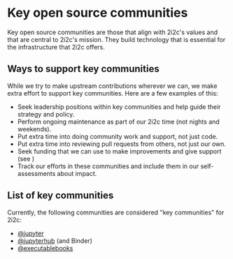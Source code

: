 # Key open source communities

Key open source communities are those that align with 2i2c's values and that are central to 2i2c's mission.
They build technology that is essential for the infrastructure that 2i2c offers.

## Ways to support key communities

While we try to make upstream contributions wherever we can, we make extra effort to support key communities.
Here are a few examples of this:

- Seek leadership positions within key communities and help guide their strategy and policy.
- Perform ongoing maintenance as part of our 2i2c time (not nights and weekends).
- Put extra time into doing community work and support, not just code.
- Put extra time into reviewing pull requests from others, not just our own.
- Seek funding that we can use to make improvements and give support (see [](open-source:funding))
- Track our efforts in these communities and include them in our self-assessments about impact.

## List of key communities

Currently, the following communities are considered "key communities" for 2i2c:

- [@jupyter](https://github.com/jupyter)
- [@jupyterhub](https://github.com/jupyterhub) (and Binder)
- [@executablebooks](https://github.com/executablebooks)
